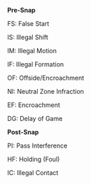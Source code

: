 **Pre-Snap**

FS: False Start

IS: Illegal Shift

IM: Illegal Motion

IF: Illegal Formation

OF: Offside/Encroachment

NI: Neutral Zone Infraction

EF: Encroachment

DG: Delay of Game


**Post-Snap**

PI: Pass Interference

HF: Holding (Foul)

IC: Illegal Contact

